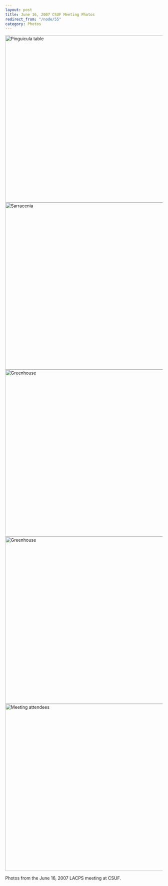 ```yaml
---
layout: post
title: June 16, 2007 CSUF Meeting Photos
redirect_from: "/node/55"
category: Photos
---
```


<div class="field field-name-field-node-images field-type-image field-label-hidden"><div class="field-items"><div class="field-item even"><img src="https://lacps.net/sites/default/files/styles/large/public/meeting_photos/_MG_4224.jpg" width="800" height="533" alt="Pinguicula table" /></div><div class="field-item odd"><img src="https://lacps.net/sites/default/files/styles/large/public/meeting_photos/_MG_4219.jpg" width="800" height="533" alt="Sarracenia" /></div><div class="field-item even"><img src="https://lacps.net/sites/default/files/styles/large/public/meeting_photos/_MG_4225.jpg" width="800" height="533" alt="Greenhouse" /></div><div class="field-item odd"><img src="https://lacps.net/sites/default/files/styles/large/public/meeting_photos/_MG_4226.jpg" width="800" height="533" alt="Greenhouse" /></div><div class="field-item even"><img src="https://lacps.net/sites/default/files/styles/large/public/meeting_photos/_MG_4232.jpg" width="800" height="533" alt="Meeting attendees" /></div></div></div><div class="field field-name-body field-type-text-with-summary field-label-hidden"><div class="field-items"><div class="field-item even"><p>Photos from the June 16, 2007 LACPS meeting at CSUF.</p>
</div></div></div>

